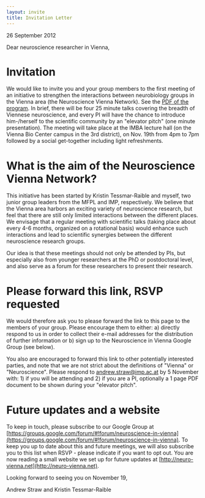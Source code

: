```yaml
---
layout: invite
title: Invitation Letter
---
```


26 September 2012

Dear neuroscience researcher in Vienna,

# Invitation

We would like to invite you and your group members to the first
meeting of an initiative to strengthen the interactions between
neurobiology groups in the Vienna area (the Neuroscience Vienna
Network). See the [PDF of the
program](Schedule_Vienna_Neuroscience.pdf). In brief, there will be
four 25 minute talks covering the breadth of Viennese neuroscience,
and every PI will have the chance to introduce him-/herself to the
scientific community by an "elevator pitch" (one minute
presentation). The meeting will take place at the IMBA lecture hall
(on the Vienna Bio Center campus in the 3rd district), on Nov. 19th
from 4pm to 7pm followed by a social get-together including light
refreshments.

# What is the aim of the Neuroscience Vienna Network?

This initiative has been started by Kristin Tessmar-Raible and myself,
two junior group leaders from the MFPL and IMP, respectively. We
believe that the Vienna area harbors an exciting variety of
neuroscience research, but feel that there are still only limited
interactions between the different places. We envisage that a regular
meeting with scientific talks (taking place about every 4-6 months,
organized on a rotational basis) would enhance such interactions and
lead to scientific synergies between the different neuroscience
research groups.

Our idea is that these meetings should not only be attended by PIs,
but especially also from younger researchers at the PhD or
postdoctoral level, and also serve as a forum for these researchers to
present their research.

# Please forward this link, RSVP requested

We would therefore ask you to please forward the link to this page to
the members of your group. Please encourage them to either: a)
directly respond to us in order to collect their e-mail addresses for
the distribution of further information or b) sign up to the
Neuroscience in Vienna Google Group (see below).

You also are encouraged to forward this link to other potentially
interested parties, and note that we are not strict about the
definitions of "Vienna" or "Neuroscience". Please respond to
[andrew.straw@imp.ac.at](mailto:andrew.straw@imp.ac.at) by 5 November
with: 1) if you will be attending and 2) if you are a PI, optionally a
1 page PDF document to be shown during your "elevator pitch".

# Future updates and a website

To keep in touch, please subscribe to our Google Group at
[https://groups.google.com/forum/#!forum/neuroscience-in-vienna](https://groups.google.com/forum/#!forum/neuroscience-in-vienna). To
keep you up to date about this and future meetings, we will also
subscribe you to this list when RSVP - please indicate if you want to
opt out. You are now reading a small website we set up for future
updates at [http://neuro-vienna.net](http://neuro-vienna.net).

Looking forward to seeing you on November 19,

Andrew Straw and Kristin Tessmar-Raible

